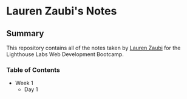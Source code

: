 # Lauren Zaubi's Notes

## Summary 

This repository contains all of the notes taken by [Lauren Zaubi](https://github.com/laurenashley) for the Lighthouse Labs Web Development Bootcamp.

### Table of Contents
* Week 1
  * Day 1
